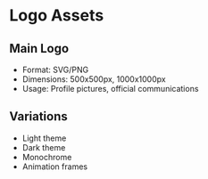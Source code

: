 # Logo Assets

## Main Logo
- Format: SVG/PNG
- Dimensions: 500x500px, 1000x1000px
- Usage: Profile pictures, official communications

## Variations
- Light theme
- Dark theme
- Monochrome
- Animation frames
